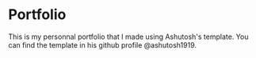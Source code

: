 # **Portfolio**


This is my personnal portfolio that I made using Ashutosh's template.
You can find the template in his github profile @ashutosh1919.

